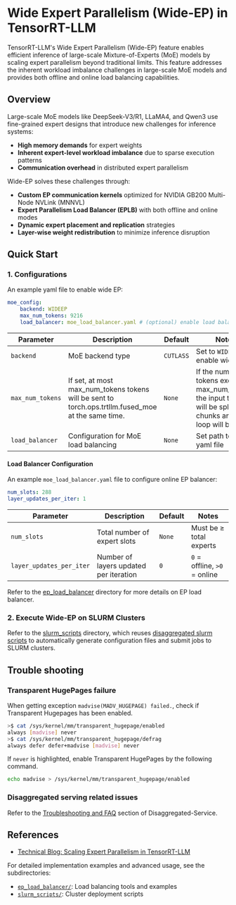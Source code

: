 # Wide Expert Parallelism (Wide-EP) in TensorRT-LLM

TensorRT-LLM's Wide Expert Parallelism (Wide-EP) feature enables efficient inference of large-scale Mixture-of-Experts (MoE) models by scaling expert parallelism beyond traditional limits. This feature addresses the inherent workload imbalance challenges in large-scale MoE models and provides both offline and online load balancing capabilities.

## Overview

Large-scale MoE models like DeepSeek-V3/R1, LLaMA4, and Qwen3 use fine-grained expert designs that introduce new challenges for inference systems:

- **High memory demands** for expert weights
- **Inherent expert-level workload imbalance** due to sparse execution patterns
- **Communication overhead** in distributed expert parallelism

Wide-EP solves these challenges through:

- **Custom EP communication kernels** optimized for NVIDIA GB200 Multi-Node NVLink (MNNVL)
- **Expert Parallelism Load Balancer (EPLB)** with both offline and online modes
- **Dynamic expert placement and replication** strategies
- **Layer-wise weight redistribution** to minimize inference disruption

## Quick Start

### 1. Configurations

An example yaml file to enable wide EP:
```yaml
moe_config:
    backend: WIDEEP
    max_num_tokens: 9216
    load_balancer: moe_load_balancer.yaml # (optional) enable load balancer
```

| Parameter | Description | Default | Notes |
|-----------|-------------|---------|-------|
| `backend` | MoE backend type | `CUTLASS` | Set to `WIDEEP` to enable wide EP |
| `max_num_tokens` | If set, at most max_num_tokens tokens will be sent to torch.ops.trtllm.fused_moe at the same time.  | `None` | If the number of tokens exceeds max_num_tokens, the input tensors will be split into chunks and a for loop will be used. |
| `load_balancer` | Configuration for MoE load balancing | `None` | Set path to the yaml file |

#### Load Balancer Configuration

An example `moe_load_balancer.yaml` file to configure online EP balancer:
```yaml
num_slots: 288
layer_updates_per_iter: 1
```

| Parameter | Description | Default | Notes |
|-----------|-------------|---------|-------|
| `num_slots` | Total number of expert slots | `None` | Must be ≥ total experts |
| `layer_updates_per_iter` | Number of layers updated per iteration | `0` | `0` = offline, `>0` = online |

Refer to the [ep_load_balancer](./ep_load_balancer/) directory for more details on EP load balancer.

### 2. Execute Wide-EP on SLURM Clusters

Refer to the [slurm_scripts](./slurm_scripts/) directory, which reuses [disaggregated slurm scripts](../disaggregated/slurm/) to automatically generate configuration files and submit jobs to SLURM clusters.

## Trouble shooting

### Transparent HugePages failure

When getting exception `madvise(MADV_HUGEPAGE) failed.`, check if Transparent Hugepages has been enabled.
```bash
>$ cat /sys/kernel/mm/transparent_hugepage/enabled
always [madvise] never
>$ cat /sys/kernel/mm/transparent_hugepage/defrag
always defer defer+madvise [madvise] never
```
If `never` is highlighted, enable Transparent HugePages by the following command.
```bash
echo madvise > /sys/kernel/mm/transparent_hugepage/enabled
```

### Disaggregated serving related issues

Refer to the [Troubleshooting and FAQ](https://github.com/NVIDIA/TensorRT-LLM/blob/main/docs/source/advanced/disaggregated-service.md#troubleshooting-and-faq) section of Disaggregated-Service.

## References

- [Technical Blog: Scaling Expert Parallelism in TensorRT-LLM](https://github.com/NVIDIA/TensorRT-LLM/blob/main/docs/source/blogs/tech_blog/blog4_Scaling_Expert_Parallelism_in_TensorRT-LLM.md)

For detailed implementation examples and advanced usage, see the subdirectories:
- [`ep_load_balancer/`](ep_load_balancer/): Load balancing tools and examples
- [`slurm_scripts/`](slurm_scripts/): Cluster deployment scripts
